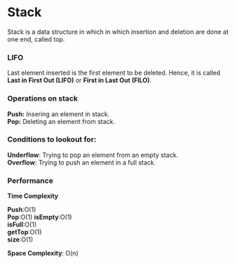 # Stack
Stack is a data structure in which in which insertion and deletion are done at one end, called top.

### LIFO
Last element inserted is the first element to be deleted. Hence, it is called **Last in First Out (LIFO)** 
or **First in Last Out (FILO)**.

### Operations on stack
**Push:** Insering an element in stack.</br>
**Pop:** Deleting an element from stack.

### Conditions to lookout for:
**Underflow**: Trying to pop an element from an empty stack.</br>
**Overflow**: Trying to push an element in a full stack.

### Performance
**Time Complexity**

**Push**:O(1)</br>
**Pop**:O(1)
**isEmpty**:O(1)</br>
**isFull**:O(1)</br>
**getTop**:O(1)</br>
**size**:O(1)</br>

**Space Complexity**: O(n)
